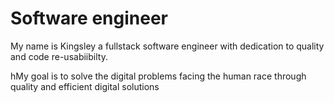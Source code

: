 <h1>Software engineer</h1>
<p>My name is Kingsley a fullstack software engineer with dedication to quality and code re-usabiibilty.</p>
<p>hMy goal is to solve the digital problems facing the human race through quality and efficient digital solutions</p>
